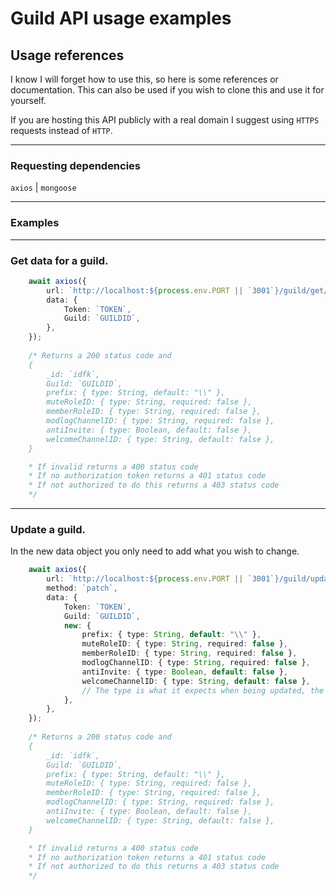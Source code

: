# Guild API usage examples

## Usage references
I know I will forget how to use this, so here is some references or documentation. This can also be used if you wish to clone this and use it for yourself.

If you are hosting this API publicly with a real domain I suggest using `HTTPS` requests instead of `HTTP`.

---

### Requesting dependencies

`axios` | `mongoose`

---
### Examples

---

### Get data for a guild.

```ts
    await axios({
        url: `http://localhost:${process.env.PORT || `3001`}/guild/get/`,
        data: {
            Token: `TOKEN`,
            Guild: `GUILDID`,
        },
    });
    
    /* Returns a 200 status code and
    {
        _id: `idfk`,
        Guild: `GUILDID`,
        prefix: { type: String, default: "\\" },
        muteRoleID: { type: String, required: false },
        memberRoleID: { type: String, required: false },
        modlogChannelID: { type: String, required: false },
        antiInvite: { type: Boolean, default: false },
        welcomeChannelID: { type: String, default: false },
    }

    * If invalid returns a 400 status code
    * If no authorization token returns a 401 status code
    * If not authorized to do this returns a 403 status code
    */
```

---

### Update a guild.

In the new data object you only need to add what you wish to change.

```ts
    await axios({
        url: `http://localhost:${process.env.PORT || `3001`}/guild/update/`,
        method: `patch`,
        data: {
            Token: `TOKEN`,
            Guild: `GUILDID`,
            new: {
                prefix: { type: String, default: "\\" },
                muteRoleID: { type: String, required: false },
                memberRoleID: { type: String, required: false },
                modlogChannelID: { type: String, required: false },
                antiInvite: { type: Boolean, default: false },
                welcomeChannelID: { type: String, default: false },
                // The type is what it expects when being updated, the default is what it is set to upon creation.
            },
        },
    });
    
    /* Returns a 200 status code and
    {
        _id: `idfk`,
        Guild: `GUILDID`,
        prefix: { type: String, default: "\\" },
        muteRoleID: { type: String, required: false },
        memberRoleID: { type: String, required: false },
        modlogChannelID: { type: String, required: false },
        antiInvite: { type: Boolean, default: false },
        welcomeChannelID: { type: String, default: false },
    }

    * If invalid returns a 400 status code
    * If no authorization token returns a 401 status code
    * If not authorized to do this returns a 403 status code
    */
```
